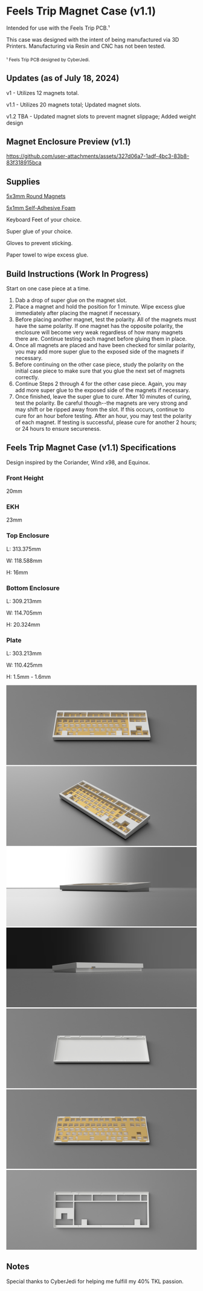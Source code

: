 # Feels Trip Magnet Case (v1.1)

Intended for use with the Feels Trip PCB.¹

This case was designed with the intent of being manufactured via 3D Printers. Manufacturing via Resin and CNC has not been tested.

<sub>¹ Feels Trip PCB designed by CyberJedi.</sub>

## Updates (as of July 18, 2024)

v1 - Utilizes 12 magnets total.

v1.1 - Utilizes 20 magnets total; Updated magnet slots.

v1.2 TBA - Updated magnet slots to prevent magnet slippage; Added weight design

## Magnet Enclosure Preview (v1.1)

https://github.com/user-attachments/assets/327d06a7-1adf-4bc3-83b8-83f318915bca

## Supplies
[5x3mm Round Magnets](https://www.amazon.com/dp/B09QHS6VSJ)

[5x1mm Self-Adhesive Foam](https://www.amazon.com/dp/B07L6M4PN1)

Keyboard Feet of your choice.

Super glue of your choice.

Gloves to prevent sticking.

Paper towel to wipe excess glue.

## Build Instructions (Work In Progress)

Start on one case piece at a time.

1. Dab a drop of super glue on the magnet slot.
2. Place a magnet and hold the position for 1 minute. Wipe excess glue immediately after placing the magnet if necessary.
3. Before placing another magnet, test the polarity. All of the magnets must have the same polarity. If one magnet has the opposite polarity, the enclosure will become very weak regardless of how many magnets there are. Continue testing each magnet before gluing them in place.
4. Once all magnets are placed and have been checked for similar polarity, you may add more super glue to the exposed side of the magnets if necessary.
6. Before continuing on the other case piece, study the polarity on the initial case piece to make sure that you glue the next set of magnets correctly.
7. Continue Steps 2 through 4 for the other case piece. Again, you may add more super glue to the exposed side of the magnets if necessary.
8. Once finished, leave the super glue to cure. After 10 minutes of curing, test the polarity. Be careful though--the magnets are very strong and may shift or be ripped away from the slot. If this occurs, continue to cure for an hour before testing. After an hour, you may test the polarity of each magnet. If testing is successful, please cure for another 2 hours; or 24 hours to ensure secureness.

## Feels Trip Magnet Case (v1.1) Specifications

Design inspired by the Coriander, Wind x98, and Equinox.

### Front Height
20mm

### EKH
23mm

### Top Enclosure
L: 313.375mm

W: 118.588mm

H: 16mm

### Bottom Enclosure
L: 309.213mm

W: 114.705mm

H: 20.324mm

### Plate
L: 303.213mm

W: 110.425mm

H: 1.5mm - 1.6mm

![screenshot](https://github.com/vroyasumi/Feels-Trip-Magnet-Case/blob/main/Renders%20%2B%20Video%20Preview/Feels_Trip_EXPORT_FIXEDADDED_MAGNETS_2024-Jul-18_05-22-22PM-000_CustomizedView1469937096.png)
![screenshot](https://github.com/vroyasumi/Feels-Trip-Magnet-Case/blob/main/Renders%20%2B%20Video%20Preview/Feels_Trip_EXPORT_FIXEDADDED_MAGNETS_2024-Jul-18_05-22-06PM-000_CustomizedView6462012299.png)
![screenshot](https://github.com/vroyasumi/Feels-Trip-Magnet-Case/blob/main/Renders%20%2B%20Video%20Preview/Feels_Trip_EXPORT_FIXEDADDED_MAGNETS_2024-Jul-18_05-23-02PM-000_CustomizedView18128074447.png)
![screenshot](https://github.com/vroyasumi/Feels-Trip-Magnet-Case/blob/main/Renders%20%2B%20Video%20Preview/Feels_Trip_EXPORT_FIXEDADDED_MAGNETS_2024-Jul-18_05-23-13PM-000_CustomizedView14463899026.png)
![screenshot](https://github.com/vroyasumi/Feels-Trip-Magnet-Case/blob/main/Renders%20%2B%20Video%20Preview/Feels_Trip_EXPORT_FIXEDADDED_MAGNETS_2024-Jul-18_05-23-48PM-000_CustomizedView15493387225.png)
![screenshot](https://github.com/vroyasumi/Feels-Trip-Magnet-Case/blob/main/Renders%20%2B%20Video%20Preview/Feels_Trip_EXPORT_FIXEDADDED_MAGNETS_2024-Jul-18_05-23-59PM-000_CustomizedView15493387225.png)
![screenshot](https://github.com/vroyasumi/Feels-Trip-Magnet-Case/blob/main/Renders%20%2B%20Video%20Preview/Feels_Trip_EXPORT_FIXEDADDED_MAGNETS_2024-Jul-18_05-25-41PM-000_CustomizedView51714789489.png)

## Notes

Special thanks to CyberJedi for helping me fulfill my 40% TKL passion.
